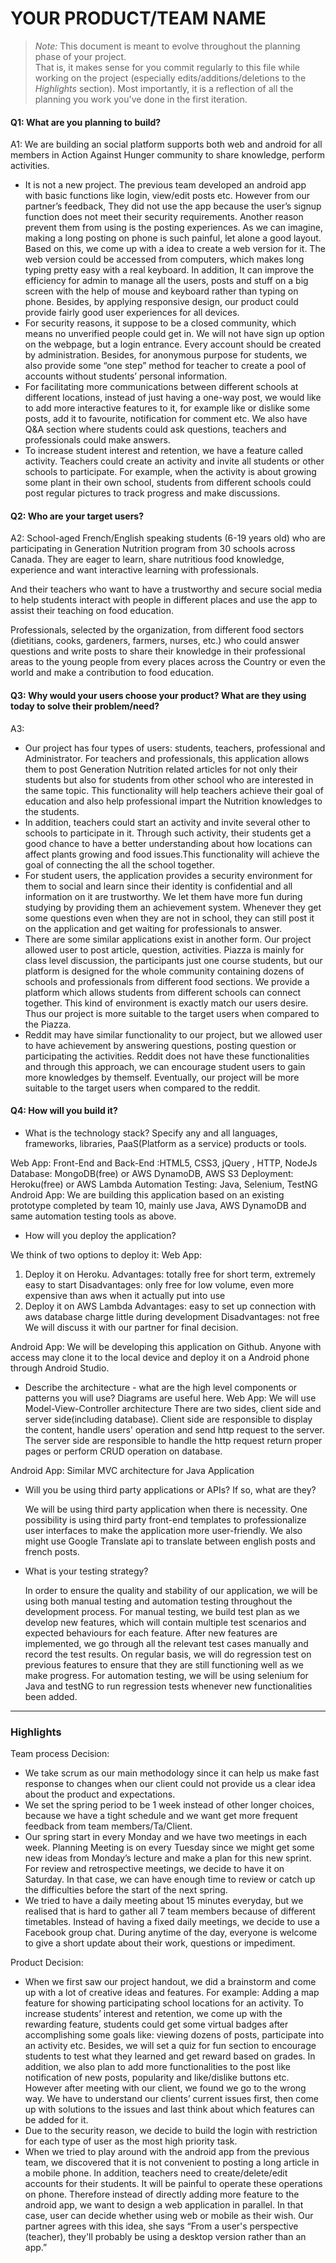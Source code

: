 # YOUR PRODUCT/TEAM NAME

 > _Note:_ This document is meant to evolve throughout the planning phase of your project.    
 > That is, it makes sense for you commit regularly to this file while working on the project (especially edits/additions/deletions to the _Highlights_ section).
 > Most importantly, it is a reflection of all the planning you work you've done in the first iteration. 

#### Q1: What are you planning to build?

A1: We are building an social platform supports both web and android for all members in Action Against Hunger community to share knowledge, perform activities.
  - It is not a new project. The previous team developed an android app with basic functions like 
    login, view/edit posts etc. However from our partner’s feedback, They did not use the app because the user’s signup function does not meet their security requirements. Another reason prevent them from using is the posting experiences. As we can imagine, making a long posting on phone is such painful, let alone a good layout. Based on this, we come up with a idea to create a web version for it.  The web version could be accessed from computers, which makes long typing pretty easy with a real keyboard. In addition, It can improve the efficiency for admin to manage all the users, posts and stuff on a  big screen with the help of mouse and keyboard rather than typing on phone. Besides, by applying responsive design, our product could provide fairly good user experiences for all devices. 
  - For security reasons, it suppose to be a closed community, which means no unverified people 
    could get in. We will not have sign up option on the webpage,  but a login entrance. Every account should be created by administration. Besides, for anonymous purpose for students, we also provide some “one step” method for teacher to create a pool of accounts without students’ personal information. 
  - For facilitating more communications between different schools at different locations,
    instead of just having a one-way post, we would like to add more interactive features to it, for example like or dislike some posts, add it to favourite, notification for comment etc.  We also have Q&A section where students could ask questions, teachers and professionals could make answers.
  - To increase student interest and retention, we have a feature called activity. Teachers could 
    create an activity and invite all students or other schools to participate. For example, when the activity is about growing some plant in their own school, students from different schools could post regular pictures to track progress and make discussions.



#### Q2: Who are your target users?
A2:
School-aged French/English speaking students (6-19 years old) who are participating in Generation Nutrition program from 30 schools across Canada. They are eager to learn, share nutritious food knowledge, experience and want interactive learning with professionals.

And their teachers who want to have a trustworthy and secure social media to help students interact with people in different places and use the app to assist their teaching on food education. 

Professionals, selected by the organization, from different food sectors (dietitians, cooks, gardeners, farmers, nurses, etc.) who could answer questions and write posts to share their knowledge in their professional areas to the young people from every places across the Country or even the world  and make a contribution to food education.


#### Q3: Why would your users choose your product? What are they using today to solve their problem/need?

A3:  
  - Our project has four types of users: students, teachers, professional and Administrator. For 
    teachers and professionals, this application allows them to post Generation Nutrition related articles for not only their students but also for students from other school who are interested in the same topic. This functionality will help teachers achieve their goal of education and also help professional impart the Nutrition knowledges to the students. 
  - In addition, teachers could start an activity and invite several other to schools to 
    participate in it. Through such activity, their students get a good chance to have a better understanding about how locations can affect plants growing and food issues.This functionality will achieve the goal of connecting the all the school together.
  - For student users, the application provides a security environment for them to social and learn
    since their identity is confidential and all information on it are trustworthy. We let them have more fun during studying by providing them an achievement system. Whenever they get some questions even when they are not in school, they can still post it on the application and get waiting for professionals to answer.
  - There are some similar applications exist in another form. Our project allowed user to post 
    article, question, activities. Piazza is mainly for class level discussion, the participants just one course students, but our platform is designed for the whole community containing dozens of schools and professionals from different food sections. We provide a platform which allows students from different schools can connect together. This kind of environment is exactly match our users desire. Thus our project is more suitable to the target users when compared to the Piazza.
  - Reddit may have similar functionality to our project, but we allowed user to have achievement 
    by answering questions, posting question or participating the activities. Reddit does not have these functionalities and through this approach, we can encourage student users to gain more knowledges by themself. Eventually, our project will be more suitable to the target users when compared to the reddit.


#### Q4: How will you build it?
* What is the technology stack? Specify any and all languages, frameworks, libraries, PaaS(Platform as a service) products or tools. 

Web App:
  Front-End and Back-End :HTML5, CSS3, jQuery , HTTP, NodeJs
  Database: MongoDB(free) or AWS DynamoDB, AWS S3
  Deployment: Heroku(free) or AWS Lambda
  Automation Testing: Java, Selenium, TestNG
Android App:
  We are building this application based on an existing prototype completed by team 10,
  mainly use Java, AWS DynamoDB and same automation testing tools as above.

* How will you deploy the application?

We think of two options to deploy it:
Web App:
1. Deploy it on Heroku. 
  Advantages: totally free for short term, extremely easy to start
  Disadvantages: only free for low volume, even more expensive than aws when it 
                 actually put into use  
2. Deploy it on AWS Lambda
  Advantages: easy to set up connection with aws database
              charge little during development
  Disadvantages: not free
We will discuss it with our partner for final decision.

Android App:
We will be developing this application on Github. Anyone with access may clone it to the local device and deploy it on a Android phone through Android Studio.

* Describe the architecture - what are the high level components or patterns you will use? Diagrams are useful here.
Web App:
  We will use Model-View-Controller architecture
  There are two sides, client side and server side(including database). Client side are responsible to display the content, handle users' operation and send http request to the server. The server side are responsible to handle the http request return proper pages or perform CRUD operation on database.

Android App:
  Similar MVC architecture for Java Application

* Will you be using third party applications or APIs? If so, what are they?

  We will be using third party application when there is necessity. One possibility is using third party front-end templates to professionalize user interfaces to make the application more user-friendly.
  We also might use Google Translate api to translate between english posts and french posts.

* What is your testing strategy?

  In order to ensure the quality and stability of our application, we will be using both manual testing and automation testing throughout the development process.
  For manual testing, we build test plan as we develop new features, which will contain multiple test scenarios and expected behaviours for each feature. After new features are implemented, we go through all the relevant test cases manually and record the test results. On regular basis, we will do regression test on previous features to ensure that they are still functioning well as we make progress.
  For automation testing, we will be using selenium for Java and testNG to run regression tests whenever new functionalities been added. 

----

### Highlights

Team process Decision:
  - We take scrum as our main methodology since it can help us make fast response to changes when 
    our client could not provide us a clear idea about the product and expectations.
  - We set the spring period to be 1 week instead of other longer choices, because we have a tight 
    schedule and we want get more frequent feedback from team members/Ta/Client.
  - Our spring start in every Monday and we have two meetings in each week. Planning Meeting is on
    every Tuesday since we might get some new ideas from Monday’s lecture and make a plan for this new sprint. For review and retrospective meetings, we decide to have it on Saturday. In that case, we can have enough time to review or catch up the difficulties before the start of the next spring.
  - We tried to have a daily meeting about 15 minutes everyday, but we realised that is hard to
    gather all 7 team members because of different timetables. Instead of having a fixed daily meetings, we decide to use a Facebook group chat. During anytime of the day, everyone is welcome to give a short update about their work, questions or impediment. 

Product Decision:
  - When we first saw our project handout, we did a brainstorm and come up with a lot of creative
    ideas and features. For example: Adding a map feature for showing participating school locations for an activity. To increase students’ interest and retention, we come up with the rewarding feature, students could get some virtual badges after accomplishing some goals like: viewing dozens of posts, participate into an activity etc. Besides, we will set a quiz for fun section to encourage students to test what they learned and get reward based on grades. In addition, we also plan to add more functionalities to the post like notification of new posts, popularity and like/dislike buttons etc.
    However after meeting with our client, we found we go to the wrong way. We have to understand our clients’ current issues first, then come up with solutions to the issues and last think about which features can be added for it. 
  - Due to the security reason, we decide to build the login with restriction for each type of 
    user  as the most high priority task.
  - When we tried to play around with the android app from the previous team, we discovered that
    it is not convenient to posting a long article in a mobile phone. In addition, teachers need to create/delete/edit accounts for their students. It will be painful to operate these operations on phone. Therefore instead of directly adding more feature to the android app,  we want to design a web application in parallel. In that case, user can decide whether using web or mobile as their wish. Our partner agrees with this idea,  she says “From a user's perspective (teacher), they'll probably be using a desktop version rather than an app.” 


